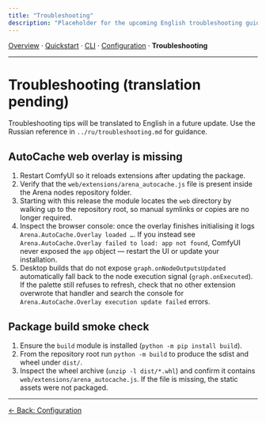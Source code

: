 ```yaml
---
title: "Troubleshooting"
description: "Placeholder for the upcoming English troubleshooting guide."
---
```


[Overview](index.md) · [Quickstart](quickstart.md) · [CLI](cli.md) · [Configuration](config.md) · **Troubleshooting**

---

# Troubleshooting (translation pending)

Troubleshooting tips will be translated to English in a future update. Use the Russian reference in `../ru/troubleshooting.md` for guidance.

## AutoCache web overlay is missing
1. Restart ComfyUI so it reloads extensions after updating the package.
2. Verify that the `web/extensions/arena_autocache.js` file is present inside the Arena nodes repository folder.
3. Starting with this release the module locates the `web` directory by walking up to the repository root, so manual symlinks or copies are no longer required.
4. Inspect the browser console: once the overlay finishes initialising it logs `Arena.AutoCache.Overlay loaded …`. If you instead see `Arena.AutoCache.Overlay failed to load: app not found`, ComfyUI never exposed the `app` object — restart the UI or update your installation.
5. Desktop builds that do not expose `graph.onNodeOutputsUpdated` automatically fall back to the node execution signal (`graph.onExecuted`). If the palette still refuses to refresh, check that no other extension overwrote that handler and search the console for `Arena.AutoCache.Overlay execution update failed` errors.

## Package build smoke check
1. Ensure the `build` module is installed (`python -m pip install build`).
2. From the repository root run `python -m build` to produce the sdist and wheel under `dist/`.
3. Inspect the wheel archive (`unzip -l dist/*.whl`) and confirm it contains `web/extensions/arena_autocache.js`. If the file is missing, the static assets were not packaged.

---

[← Back: Configuration](config.md)
